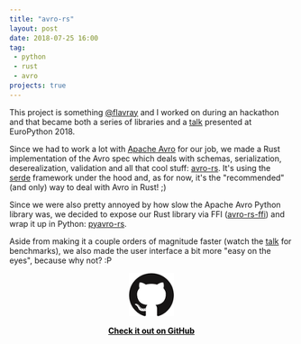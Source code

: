 ```yaml
---
title: "avro-rs"
layout: post
date: 2018-07-25 16:00
tag:
 - python
 - rust
 - avro
projects: true
---
```


This project is something [@flavray](https://github.com/flavray) and I worked on during an hackathon and that became both a series of libraries and a [talk](http://poros.github.io/how-to-write-rust-instead-of-c-and-get-away-with-it/) presented at EuroPython 2018.

Since we had to work a lot with [Apache Avro](https://avro.apache.org/) for our job, we made a Rust implementation of the Avro spec which deals with schemas, serialization, deserealization, validation and all that cool stuff: [avro-rs](https://gitub.com/flavray/avro-rs). It's using the [serde](https://serde.rs/) framework under the hood and, as for now, it's the "recommended" (and only) way to deal with Avro in Rust! ;)

Since we were also pretty annoyed by how slow the Apache Avro Python library was, we decided to expose our Rust library via FFI ([avro-rs-ffi](https://github.com/flavray/avro-rs-ffi)) and wrap it up in Python: [pyavro-rs](https://github.com/flavray/pyavro-rs).

Aside from making it a couple orders of magnitude faster (watch the [talk](http://poros.github.io/how-to-write-rust-instead-of-c-and-get-away-with-it/) for benchmarks), we also made the user interface a bit more "easy on the eyes", because why not? :P

<div align="center">
<a style="color:black" href="https://github.com/flavray/avro-rs">
<img src="/assets/images/github_logo.png" alt="Check it out on GitHub">
<p><strong>Check it out on GitHub</strong></p>
</a>
</div>
